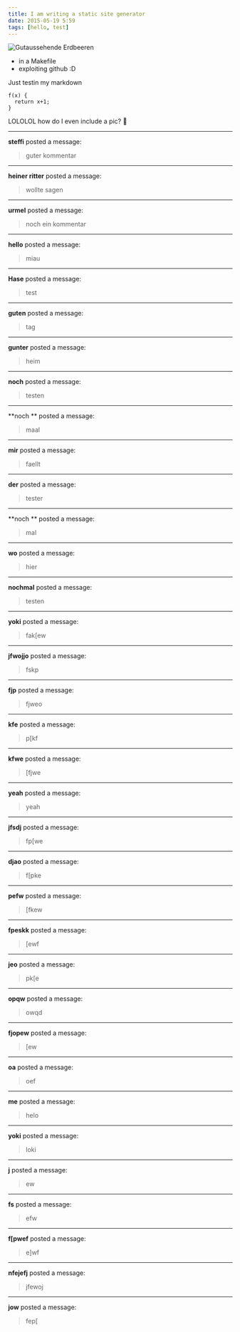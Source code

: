 ```yaml
---
title: I am writing a static site generator
date: 2015-05-19 5:59
tags: [hello, test]
---
```


![Gutaussehende Erdbeeren](http://box.linse.me/pics/erdbeeren.png)

- in a Makefile
- exploiting github :D

Just testin my markdown

    f(x) {
      return x+1;
    }

LOLOLOL how do I even include a pic?
🎂



____

**steffi** posted a message:

> guter kommentar




____

**heiner ritter** posted a message:

> wollte sagen




____

**urmel** posted a message:

> noch ein kommentar




____

**hello** posted a message:

> miau




____

**Hase** posted a message:

> test




____

**guten** posted a message:

> tag




____

**gunter** posted a message:

> heim




____

**noch** posted a message:

> testen




____

**noch ** posted a message:

> maal




____

**mir** posted a message:

> faellt




____

**der** posted a message:

> tester




____

**noch ** posted a message:

> mal




____

**wo** posted a message:

> hier




____

**nochmal** posted a message:

> testen




____

**yoki** posted a message:

> fak[ew




____

**jfwojjo** posted a message:

> fskp




____

**fjp** posted a message:

> fjweo




____

**kfe** posted a message:

> p[kf




____

**kfwe** posted a message:

> [fjwe




____

**yeah** posted a message:

> yeah




____

**jfsdj** posted a message:

> fp[we




____

**djao** posted a message:

> f[pke




____

**pefw** posted a message:

> [fkew




____

**fpeskk** posted a message:

> [ewf




____

**jeo** posted a message:

> pk[e




____

**opqw** posted a message:

> owqd




____

**fjopew** posted a message:

> [ew




____

**oa** posted a message:

> oef




____

**me** posted a message:

> helo




____

**yoki** posted a message:

> loki




____

**j** posted a message:

> ew




____

**fs** posted a message:

> efw




____

**f[pwef** posted a message:

> e]wf




____

**nfejefj** posted a message:

> jfewoj




____

**jow** posted a message:

> fep[


